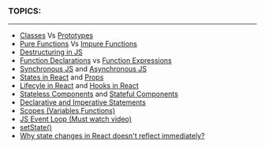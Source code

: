 ### TOPICS:
-----------------------------------------------------


* [Classes](https://developer.mozilla.org/en-US/docs/Web/JavaScript/Reference/Classes )  Vs [Prototypes](https://developer.mozilla.org/en-US/docs/Learn/JavaScript/Objects/Object_prototypes)
* [Pure Functions](https://medium.com/javascript-scene/master-the-javascript-interview-what-is-a-pure-function-d1c076bec976) Vs [Impure Functions](https://www.freecodecamp.org/news/pure-function-vs-impure-function/)
* [Destructuring in JS](https://developer.mozilla.org/en-US/docs/Web/JavaScript/Reference/Operators/Destructuring_assignment)
* [Function Declarations](https://developer.mozilla.org/en-US/docs/Web/JavaScript/Reference/Statements/function) vs [Function Expressions](https://developer.mozilla.org/en-US/docs/Web/JavaScript/Reference/Operators/function)
* [Synchronous JS](https://developer.mozilla.org/en-US/docs/Learn/JavaScript/Asynchronous/Introducing#synchronous_javascript) and [Asynchronous JS](https://developer.mozilla.org/en-US/docs/Learn/JavaScript/Asynchronous/Introducing#asynchronous_javascript)
* [States in React](https://kentcdodds.com/blog/application-state-management-with-react) and [Props](https://blog.logrocket.com/the-beginners-guide-to-mastering-react-props-3f6f01fd7099/)
* [Lifecyle in React](https://blog.logrocket.com/react-lifecycle-methods-tutorial-examples/) and [Hooks in React](https://blog.logrocket.com/react-hooks-cheat-sheet-unlock-solutions-to-common-problems-af4caf699e70/)
* [Stateless Components](https://moox.io/blog/how-i-write-stateless-react-components) and [Stateful Components](https://blog.hipolabs.com/understanding-reacts-components-stateless-and-stateful-66fa9f31de34)
* [ Declarative and Imperative Statements](https://medium.com/weekly-webtips/imperative-vs-declarative-programming-in-javascript-25511b90cdb7)
* [Scopes (Variables,Functions)](https://www.w3schools.com/js/js_scope.asp)
* [JS Event Loop (Must watch video)](https://youtu.be/cCOL7MC4Pl0)
* [setState()](https://www.geeksforgeeks.org/reactjs-setstate/)
* [Why state changes in React doesn't reflect immediately?](https://reactjs.org/docs/react-component.html#setstate)
